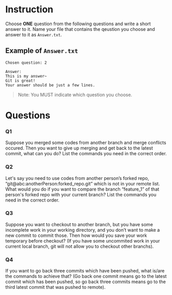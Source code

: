 Instruction
===========
Choose __ONE__ question from the following questions and write a short answer to it. Name your file that contains the qeustion you choose and answer to it as `Answer.txt`.  
   
Example of `Answer.txt`
-----------------------
```
Chosen question: 2

Answer:
This is my answer~
Git is great!
Your answer should be just a few lines.
```
> Note: You MUST indicate which question you choose.

Questions
========

### Q1
Suppose you merged some codes from another branch and merge conflicts occured. Then you want to give up merging and get back to the latest commit, what can you do? List the commands you need in the correct order.

### Q2
Let's say you need to use codes from another person’s forked repo,
”git@abc:anotherPerson:forked_repo.git” which is not in your remote list. What would you do if you want to compare the branch “feature_1” of that person's forked repo with your current branch? List the commands you need in the correct order.

### Q3
Suppose you want to checkout to another branch, but you have some incomplete work in your working directory, and you don’t want to make a new commit to commit those. Then how would you save your work temporary before checkout? (If you have some uncommited work in your current local branch, git will not allow you to checkout other branchs).  

### Q4
If you want to go back three commits which have been pushed, what is/are the commands to achieve that? (Go back one commit means go to the latest commit which has been pushed, so go back three commits means go to the third latest commit that was pushed to remote).





